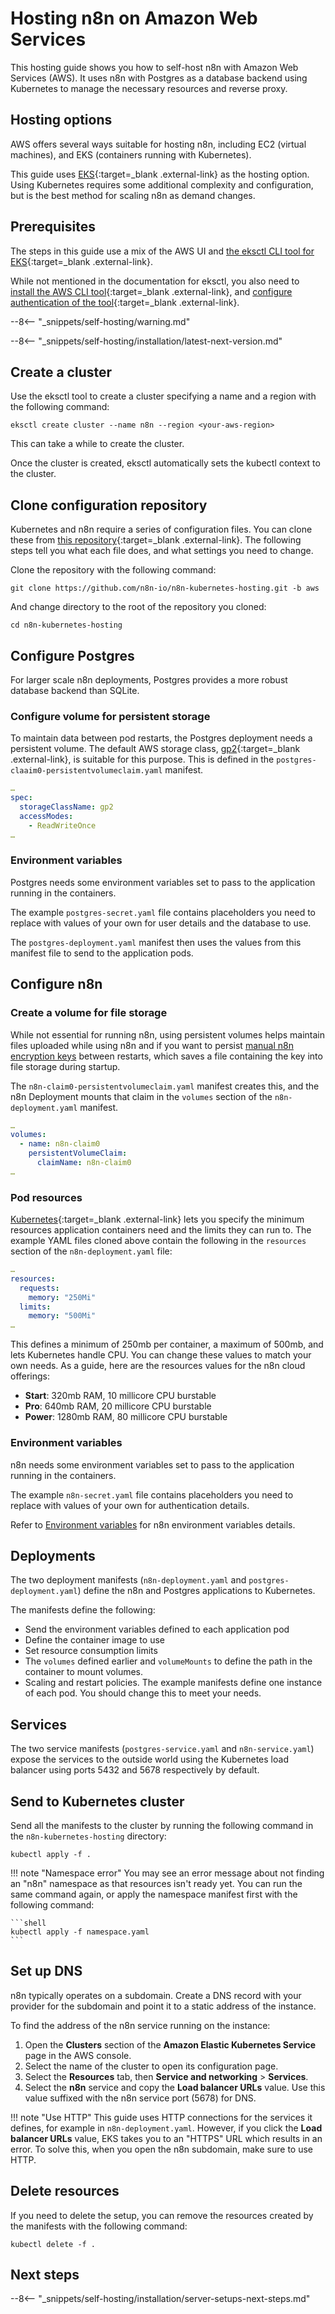 # Hosting n8n on Amazon Web Services

This hosting guide shows you how to self-host n8n with Amazon Web Services (AWS). It uses n8n with Postgres as a database backend using Kubernetes to manage the necessary resources and reverse proxy.

## Hosting options

AWS offers several ways suitable for hosting n8n, including EC2 (virtual machines), and EKS (containers running with Kubernetes).

This guide uses [EKS](https://aws.amazon.com/eks/){:target=_blank .external-link} as the hosting option. Using Kubernetes requires some additional complexity and configuration, but is the best method for scaling n8n as demand changes.

## Prerequisites

The steps in this guide use a mix of the AWS UI and [the eksctl CLI tool for EKS](https://eksctl.io){:target=_blank .external-link}.

While not mentioned in the documentation for eksctl, you also need to [install the AWS CLI tool](https://docs.aws.amazon.com/cli/latest/userguide/getting-started-install.html){:target=_blank .external-link}, and [configure authentication of the tool](https://docs.aws.amazon.com/cli/latest/userguide/cli-configure-quickstart.html){:target=_blank .external-link}.

--8<-- "_snippets/self-hosting/warning.md"

--8<-- "_snippets/self-hosting/installation/latest-next-version.md"

## Create a cluster

Use the eksctl tool to create a cluster specifying a name and a region with the following command:

```shell
eksctl create cluster --name n8n --region <your-aws-region>
```

This can take a while to create the cluster.


Once the cluster is created, eksctl automatically sets the kubectl context to the cluster.

## Clone configuration repository

Kubernetes and n8n require a series of configuration files. You can clone these from [this repository](https://github.com/n8n-io/n8n-kubernetes-hosting/tree/aws){:target=_blank .external-link}. The following steps tell you what each file does, and what settings you need to change.

Clone the repository with the following command:

```shell
git clone https://github.com/n8n-io/n8n-kubernetes-hosting.git -b aws
```

And change directory to the root of the repository you cloned:

```shell
cd n8n-kubernetes-hosting
```

## Configure Postgres

For larger scale n8n deployments, Postgres provides a more robust database backend than SQLite.

### Configure volume for persistent storage

To maintain data between pod restarts, the Postgres deployment needs a persistent volume. The default AWS storage class, [gp2](https://docs.aws.amazon.com/AWSEC2/latest/UserGuide/general-purpose.html#EBSVolumeTypes_gp2){:target=_blank .external-link}, is suitable for this purpose. This is defined in the `postgres-claaim0-persistentvolumeclaim.yaml` manifest.

```yaml
…
spec:
  storageClassName: gp2
  accessModes:
    - ReadWriteOnce
…
```

### Environment variables

Postgres needs some environment variables set to pass to the application running in the containers.

The example `postgres-secret.yaml` file contains placeholders you need to replace with values of your own for user details and the database to use.

The `postgres-deployment.yaml` manifest then uses the values from this manifest file to send to the application pods.

## Configure n8n

### Create a volume for file storage

While not essential for running n8n, using persistent volumes helps maintain files uploaded while using n8n and if you want to persist [manual n8n encryption keys](https://docs.n8n.io/hosting/configuration/#encryption-key) between restarts, which saves a file containing the key into file storage during startup.

The `n8n-claim0-persistentvolumeclaim.yaml` manifest creates this, and the n8n Deployment mounts that claim in the `volumes` section of the `n8n-deployment.yaml` manifest.

```yaml
…
volumes:
  - name: n8n-claim0
    persistentVolumeClaim:
      claimName: n8n-claim0
…
```

### Pod resources

[Kubernetes](https://kubernetes.io/docs/concepts/configuration/manage-resources-containers/){:target=_blank .external-link} lets you specify the minimum resources application containers need and the limits they can run to. The example YAML files cloned above contain the following in the `resources` section of the `n8n-deployment.yaml` file:

```yaml
…
resources:
  requests:
    memory: "250Mi"
  limits:
    memory: "500Mi"
…    
```

This defines a minimum of 250mb per container, a maximum of 500mb, and lets Kubernetes handle CPU. You can change these values to match your own needs. As a guide, here are the resources values for the n8n cloud offerings:

- **Start**: 320mb RAM, 10 millicore CPU burstable
- **Pro**: 640mb RAM, 20 millicore CPU burstable
- **Power**: 1280mb RAM, 80 millicore CPU burstable

### Environment variables

n8n needs some environment variables set to pass to the application running in the containers.

The example `n8n-secret.yaml` file contains placeholders you need to replace with values of your own for authentication details.

Refer to [Environment variables](/hosting/environment-variables/environment-variables/) for n8n environment variables details.

## Deployments

The two deployment manifests (`n8n-deployment.yaml` and `postgres-deployment.yaml`) define the n8n and Postgres applications to Kubernetes.

The manifests define the following:

- Send the environment variables defined to each application pod
- Define the container image to use
- Set resource consumption limits
- The `volumes` defined earlier and `volumeMounts` to define the path in the container to mount volumes.
- Scaling and restart policies. The example manifests define one instance of each pod. You should change this to meet your needs.

## Services

The two service manifests (`postgres-service.yaml` and `n8n-service.yaml`) expose the services to the outside world using the Kubernetes load balancer using ports 5432 and 5678 respectively by default.

## Send to Kubernetes cluster

Send all the manifests to the cluster by running the following command in the `n8n-kubernetes-hosting` directory:

```shell
kubectl apply -f .
```

!!! note "Namespace error"
    You may see an error message about not finding an "n8n" namespace as that resources isn't ready yet. You can run the same command again, or apply the namespace manifest first with the following command:

    ```shell
    kubectl apply -f namespace.yaml
    ```

## Set up DNS

n8n typically operates on a subdomain. Create a DNS record with your provider for the subdomain and point it to a static address of the instance.

To find the address of the n8n service running on the instance:

1. Open the **Clusters** section of the **Amazon Elastic Kubernetes Service** page in the AWS console.
2. Select the name of the cluster to open its configuration page.
3. Select the **Resources** tab, then **Service and networking** > **Services**.
4. Select the **n8n** service and copy the **Load balancer URLs** value. Use this value suffixed with the n8n service port (5678) for DNS.

!!! note "Use HTTP"
		This guide uses HTTP connections for the services it defines, for example in `n8n-deployment.yaml`. However, if you click the **Load balancer URLs** value, EKS takes you to an "HTTPS" URL which results in an error. To solve this, when you open the n8n subdomain, make sure to use HTTP.

## Delete resources

If you need to delete the setup, you can remove the resources created by the manifests with the following command:

```shell
kubectl delete -f .
```

## Next steps

--8<-- "_snippets/self-hosting/installation/server-setups-next-steps.md"

